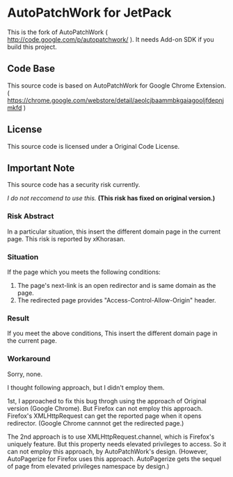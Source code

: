 AutoPatchWork for JetPack
==========

This is the fork of AutoPatchWork ( http://code.google.com/p/autopatchwork/ ).
It needs Add-on SDK if you build this project.

Code Base
-------

This source code is based on AutoPatchWork for Google Chrome Extension.
( https://chrome.google.com/webstore/detail/aeolcjbaammbkgaiagooljfdepnjmkfd )

License
-------

This source code is licensed under a Original Code License.

Important Note
-------

This source code has a security risk currently.

*I do not reccomend to use this.*
**(This risk has fixed on original version.)**

### Risk Abstract

In a particular situation, this insert the different domain page in the current page.
This risk is reported by xKhorasan.

### Situation

If the page which you meets the following conditions:

1. The page's next-link is an open redirector and is same domain as the page.
2. The redirected page provides "Access-Control-Allow-Origin" header.

### Result

If you meet the above conditions,
This insert the different domain page in the current page.

### Workaround

Sorry, none.

I thought following approach, but I didn't employ them.

1st, I approached to fix this bug throgh 
using the approach of Original version (Google Chrome).
But Firefox can not employ this approach.
Firefox's XMLHttpRequest can get the reported page 
when it opens redirector.
(Google Chrome cannnot get the redirected page.)


The 2nd approach is to use XMLHttpRequest.channel,
which is Firefox's uniquely feature.
But this property needs elevated privileges to access.
So it can not employ this approach, by AutoPatchWork's design.
(However, AutoPagerize for Firefox uses this approach.
AutoPagerize gets the sequel of page from elevated privileges namespace
by design.)




